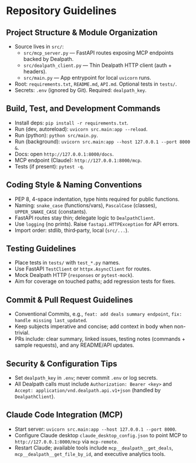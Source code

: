 # Repository Guidelines

## Project Structure & Module Organization
- Source lives in `src/`:
  - `src/mcp_server.py` — FastAPI routes exposing MCP endpoints backed by Dealpath.
  - `src/dealpath_client.py` — Thin Dealpath HTTP client (auth + headers).
  - `src/main.py` — App entrypoint for local `uvicorn` runs.
- Root: `requirements.txt`, `README.md`, `API.md`. Optional tests in `tests/`.
- Secrets: `.env` (ignored by Git). Required: `dealpath_key`.

## Build, Test, and Development Commands
- Install deps: `pip install -r requirements.txt`.
- Run (dev, autoreload): `uvicorn src.main:app --reload`.
- Run (python): `python src/main.py`.
- Run (background): `uvicorn src.main:app --host 127.0.0.1 --port 8000 &`.
- Docs: open `http://127.0.0.1:8000/docs`.
- MCP endpoint (Claude): `http://127.0.0.1:8000/mcp`.
- Tests (if present): `pytest -q`.

## Coding Style & Naming Conventions
- PEP 8, 4-space indentation, type hints required for public functions.
- Naming: `snake_case` (functions/vars), `PascalCase` (classes), `UPPER_SNAKE_CASE` (constants).
- FastAPI routes stay thin; delegate logic to `DealpathClient`.
- Use `logging` (no prints). Raise `fastapi.HTTPException` for API errors.
- Import order: stdlib, third‑party, local (`src/...`).

## Testing Guidelines
- Place tests in `tests/` with `test_*.py` names.
- Use FastAPI `TestClient` or `httpx.AsyncClient` for routes.
- Mock Dealpath HTTP (`responses` or `pytest-mock`).
- Aim for coverage on touched paths; add regression tests for fixes.

## Commit & Pull Request Guidelines
- Conventional Commits, e.g., `feat: add deals summary endpoint`, `fix: handle missing last_updated`.
- Keep subjects imperative and concise; add context in body when non-trivial.
- PRs include: clear summary, linked issues, testing notes (commands + sample requests), and any README/API updates.

## Security & Configuration Tips
- Set `dealpath_key` in `.env`; never commit `.env` or log secrets.
- All Dealpath calls must include `Authorization: Bearer <key>` and `Accept: application/vnd.dealpath.api.v1+json` (handled by `DealpathClient`).

## Claude Code Integration (MCP)
- Start server: `uvicorn src.main:app --host 127.0.0.1 --port 8000`.
- Configure Claude desktop `claude_desktop_config.json` to point MCP to `http://127.0.0.1:8000/mcp` via `mcp-remote`.
- Restart Claude; available tools include `mcp__dealpath__get_deals`, `mcp__dealpath__get_file_by_id`, and executive analytics tools.
